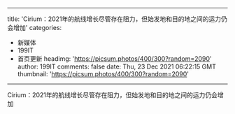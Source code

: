 
---
title: 'Cirium：2021年的航线增长尽管存在阻力，但始发地和目的地之间的运力仍会增加'
categories: 
 - 新媒体
 - 199IT
 - 首页更新
headimg: 'https://picsum.photos/400/300?random=2090'
author: 199IT
comments: false
date: Thu, 23 Dec 2021 06:22:15 GMT
thumbnail: 'https://picsum.photos/400/300?random=2090'
---

<div>   
Cirium：2021年的航线增长尽管存在阻力，但始发地和目的地之间的运力仍会增加  
</div>
            
